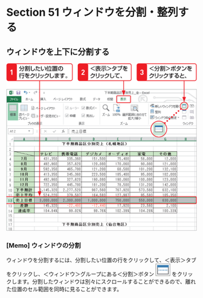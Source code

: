 # Section 51 ウィンドウを分割・整列する

## ウィンドウを上下に分割する

![](001.png)

### [Memo] ウィンドウの分割

ウィンドウを分割するには、分割したい位置の行をクリックして、＜表示＞タブをクリックし、＜ウィンドウ＞グループにある＜分割＞ボタン ![](icon_split.png) をクリックします。分割したウィンドウは別々にスクロールすることができるので、離れた位置のセル範囲を同時に見ることができます。
